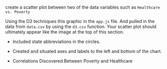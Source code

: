 create a scatter plot between two of the data variables such as `Healthcare vs. Poverty` 

Using the D3 techniques this graphic in the `app.js` file. And pulled in the data from `data.csv` by using the `d3.csv` function. Your scatter plot should ultimately appear like the image at the top of this section.

* Included state abbreviations in the circles.

* Created and situated axes and labels to the left and bottom of the chart.
* Correlations Discovered Between Poverty and Healthcare
